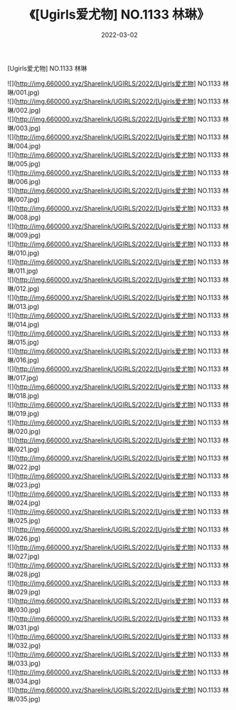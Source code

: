﻿---
layout: post
title:  《[Ugirls爱尤物] NO.1133 林琳》
date:   2022-03-02
img: http://img.660000.xyz/Sharelink/UGIRLS/2022/[Ugirls爱尤物] NO.1133 林琳/000.jpg
categories: [美女, 清纯, 唯美]
---

[Ugirls爱尤物] NO.1133 林琳

 ![](http://img.660000.xyz/Sharelink/UGIRLS/2022/[Ugirls爱尤物] NO.1133 林琳/001.jpg) <br>![](http://img.660000.xyz/Sharelink/UGIRLS/2022/[Ugirls爱尤物] NO.1133 林琳/002.jpg) <br>![](http://img.660000.xyz/Sharelink/UGIRLS/2022/[Ugirls爱尤物] NO.1133 林琳/003.jpg) <br>![](http://img.660000.xyz/Sharelink/UGIRLS/2022/[Ugirls爱尤物] NO.1133 林琳/004.jpg) <br>![](http://img.660000.xyz/Sharelink/UGIRLS/2022/[Ugirls爱尤物] NO.1133 林琳/005.jpg) <br>![](http://img.660000.xyz/Sharelink/UGIRLS/2022/[Ugirls爱尤物] NO.1133 林琳/006.jpg) <br>![](http://img.660000.xyz/Sharelink/UGIRLS/2022/[Ugirls爱尤物] NO.1133 林琳/007.jpg) <br>![](http://img.660000.xyz/Sharelink/UGIRLS/2022/[Ugirls爱尤物] NO.1133 林琳/008.jpg) <br>![](http://img.660000.xyz/Sharelink/UGIRLS/2022/[Ugirls爱尤物] NO.1133 林琳/009.jpg) <br>![](http://img.660000.xyz/Sharelink/UGIRLS/2022/[Ugirls爱尤物] NO.1133 林琳/010.jpg) <br>![](http://img.660000.xyz/Sharelink/UGIRLS/2022/[Ugirls爱尤物] NO.1133 林琳/011.jpg) <br>![](http://img.660000.xyz/Sharelink/UGIRLS/2022/[Ugirls爱尤物] NO.1133 林琳/012.jpg) <br>![](http://img.660000.xyz/Sharelink/UGIRLS/2022/[Ugirls爱尤物] NO.1133 林琳/013.jpg) <br>![](http://img.660000.xyz/Sharelink/UGIRLS/2022/[Ugirls爱尤物] NO.1133 林琳/014.jpg) <br>![](http://img.660000.xyz/Sharelink/UGIRLS/2022/[Ugirls爱尤物] NO.1133 林琳/015.jpg) <br>![](http://img.660000.xyz/Sharelink/UGIRLS/2022/[Ugirls爱尤物] NO.1133 林琳/016.jpg) <br>![](http://img.660000.xyz/Sharelink/UGIRLS/2022/[Ugirls爱尤物] NO.1133 林琳/017.jpg) <br>![](http://img.660000.xyz/Sharelink/UGIRLS/2022/[Ugirls爱尤物] NO.1133 林琳/018.jpg) <br>![](http://img.660000.xyz/Sharelink/UGIRLS/2022/[Ugirls爱尤物] NO.1133 林琳/019.jpg) <br>![](http://img.660000.xyz/Sharelink/UGIRLS/2022/[Ugirls爱尤物] NO.1133 林琳/020.jpg) <br>![](http://img.660000.xyz/Sharelink/UGIRLS/2022/[Ugirls爱尤物] NO.1133 林琳/021.jpg) <br>![](http://img.660000.xyz/Sharelink/UGIRLS/2022/[Ugirls爱尤物] NO.1133 林琳/022.jpg) <br>![](http://img.660000.xyz/Sharelink/UGIRLS/2022/[Ugirls爱尤物] NO.1133 林琳/023.jpg) <br>![](http://img.660000.xyz/Sharelink/UGIRLS/2022/[Ugirls爱尤物] NO.1133 林琳/024.jpg) <br>![](http://img.660000.xyz/Sharelink/UGIRLS/2022/[Ugirls爱尤物] NO.1133 林琳/025.jpg) <br>![](http://img.660000.xyz/Sharelink/UGIRLS/2022/[Ugirls爱尤物] NO.1133 林琳/026.jpg) <br>![](http://img.660000.xyz/Sharelink/UGIRLS/2022/[Ugirls爱尤物] NO.1133 林琳/027.jpg) <br>![](http://img.660000.xyz/Sharelink/UGIRLS/2022/[Ugirls爱尤物] NO.1133 林琳/028.jpg) <br>![](http://img.660000.xyz/Sharelink/UGIRLS/2022/[Ugirls爱尤物] NO.1133 林琳/029.jpg) <br>![](http://img.660000.xyz/Sharelink/UGIRLS/2022/[Ugirls爱尤物] NO.1133 林琳/030.jpg) <br>![](http://img.660000.xyz/Sharelink/UGIRLS/2022/[Ugirls爱尤物] NO.1133 林琳/031.jpg) <br>![](http://img.660000.xyz/Sharelink/UGIRLS/2022/[Ugirls爱尤物] NO.1133 林琳/032.jpg) <br>![](http://img.660000.xyz/Sharelink/UGIRLS/2022/[Ugirls爱尤物] NO.1133 林琳/033.jpg) <br>![](http://img.660000.xyz/Sharelink/UGIRLS/2022/[Ugirls爱尤物] NO.1133 林琳/034.jpg) <br>![](http://img.660000.xyz/Sharelink/UGIRLS/2022/[Ugirls爱尤物] NO.1133 林琳/035.jpg) <br>